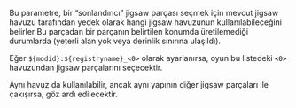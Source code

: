 Bu parametre, bir “sonlandırıcı” jigsaw parçası seçmek için mevcut jigsaw havuzu tarafından yedek olarak hangi jigsaw havuzunun kullanılabileceğini belirler
Bu parçadan bir parçanın belirtilen konumda üretilemediği durumlarda (yeterli alan yok veya derinlik sınırına ulaşıldı).

Eğer `${modid}:${registryname}_<0>` olarak ayarlanırsa, oyun bu listedeki `<0>` havuzundan jigsaw parçalarını seçecektir.

Aynı havuz da kullanılabilir, ancak aynı yapının diğer jigsaw parçaları ile çakışırsa, göz ardı edilecektir.